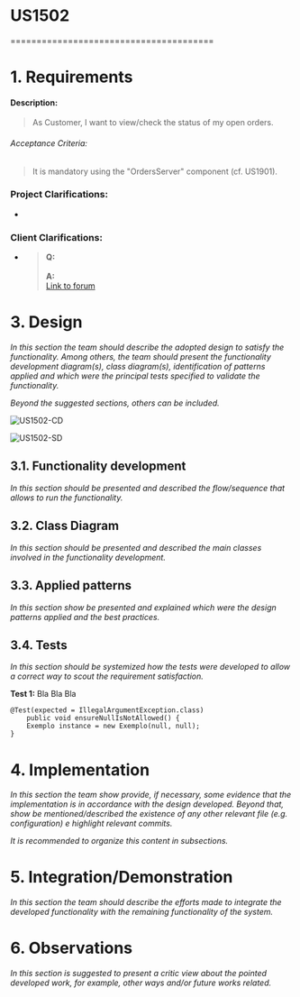 # US1502
=======================================

# 1. Requirements

#### Description:

> As Customer, I want to view/check the status of my open orders.

###### Acceptance Criteria:

> It is mandatory using the "OrdersServer" component (cf. US1901).

### Project Clarifications:

* >

### Client Clarifications:

* > **Q:**
  <br><br>
  > **A:**
  > <br>[Link to forum](https://moodle.isep.ipp.pt/mod/forum/discuss.php?d=16598#p21292)

# 3. Design

*In this section the team should describe the adopted design to satisfy the functionality. Among others, the team should
present the functionality development diagram(s), class diagram(s), identification of patterns applied and which were
the principal tests specified to validate the functionality.*

*Beyond the suggested sections, others can be included.*

![US1502-CD](US1502-CD.png)

![US1502-SD](US1502-SD.png)

## 3.1. Functionality development

*In this section should be presented and described the flow/sequence that allows to run the functionality.*

## 3.2. Class Diagram

*In this section should be presented and described the main classes involved in the functionality development.*

## 3.3. Applied patterns

*In this section show be presented and explained which were the design patterns applied and the best practices.*

## 3.4. Tests

*In this section should be systemized how the tests were developed to allow a correct way to scout the requirement
satisfaction.*

**Test 1:** Bla Bla Bla

	@Test(expected = IllegalArgumentException.class)
		public void ensureNullIsNotAllowed() {
		Exemplo instance = new Exemplo(null, null);
	}

# 4. Implementation

*In this section the team show provide, if necessary, some evidence that the implementation is in accordance with the
design developed. Beyond that, show be mentioned/described the existence of any other relevant file (e.g. configuration)
e highlight relevant commits.*

*It is recommended to organize this content in subsections.*

# 5. Integration/Demonstration

*In this section the team should describe the efforts made to integrate the developed functionality with the remaining
functionality of the system.*

# 6. Observations

*In this section is suggested to present a critic view about the pointed developed work, for example, other ways and/or
future works related.*
